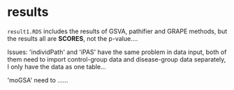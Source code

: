 # results

`result1.RDS` includes the results of GSVA, pathifier and GRAPE methods, but the results all are **SCORES**, not the p-value....

Issues:
'individPath' and 'iPAS' have the same problem in data input, both of them need to import control-group data and disease-group data 
separately, I only have the data as one table...

'moGSA' need to ......



